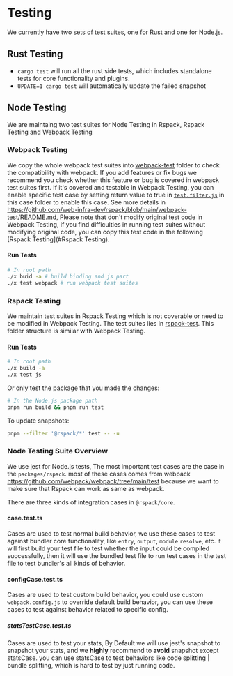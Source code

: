 # Testing

We currently have two sets of test suites, one for Rust and one for Node.js.

## Rust Testing

- `cargo test` will run all the rust side tests, which includes standalone tests for core functionality and plugins.
- `UPDATE=1 cargo test` will automatically update the failed snapshot

## Node Testing
We are maintaing two test suites for Node Testing in Rspack, Rspack Testing and Webpack Testing
### Webpack Testing

We copy the whole webpack test suites into [webpack-test](https://github.com/web-infra-dev/rspack/tree/main/webpack-test#progressively-migrate-webpack-test) folder to check the compatibility with webpack. If you add features or fix bugs we recommend you check whether this feature or bug is covered in webpack test suites first. If it's covered and testable in Webpack Testing, you can enable specific test case by setting return value to true in [`test.filter.js`](https://github.com/web-infra-dev/rspack/blob/80e97477483fcb912473ae339c37d5a5e247f7b1/webpack-test/cases/compile/error-hide-stack/test.filter.js#L2C33-L2C84) in this case folder to enable this case. See more details in https://github.com/web-infra-dev/rspack/blob/main/webpack-test/README.md, Please note that don't modify original test code in Webpack Testing, if you find difficulties in running test suites without modifying original code, you can copy this test code in the following [Rspack Testing](#Rspack Testing).
#### Run Tests

```sh
# In root path
./x buid -a # build binding and js part
./x test webpack # run webpack test suites
```

### Rspack Testing
We maintain test suites in Rspack Testing which is not coverable or need to be modified in Webpack Testing. The test suites lies in [rspack-test](https://github.com/web-infra-dev/rspack/tree/main/packages/rspack/tests). This folder structure is similar with Webpack Testing.
#### Run Tests
```sh
# In root path
./x build -a
./x test js
```

Or only test the package that you made the changes:

```sh
# In the Node.js package path
pnpm run build && pnpm run test
```

To update snapshots:

```sh
pnpm --filter '@rspack/*' test -- -u
```

### Node Testing Suite Overview

We use jest for Node.js tests, The most important test cases are the case in the `packages/rspack`. most of these cases comes from webpack https://github.com/webpack/webpack/tree/main/test because we want to make sure that Rspack can work as same as webpack.

There are three kinds of integration cases in `@rspack/core`.

#### case.test.ts

Cases are used to test normal build behavior, we use these cases to test against bundler core functionality, like `entry`, `output`, `module` `resolve`, etc. it will first build your test file to test whether the input could be compiled successfully, then it will use the bundled test file to run test cases in the test file to test bundler's all kinds of behavior.

#### configCase.test.ts

Cases are used to test custom build behavior, you could use custom `webpack.config.js` to override default build behavior, you can use these cases to test against behavior related to specific config.

##### statsTestCase.test.ts

Cases are used to test your stats, By Default we will use jest's snapshot to snapshot your stats, and we **highly** recommend to **avoid** snapshot except statsCase. you can use statsCase to test behaviors like code splitting | bundle splitting, which is hard to test by just running code.
